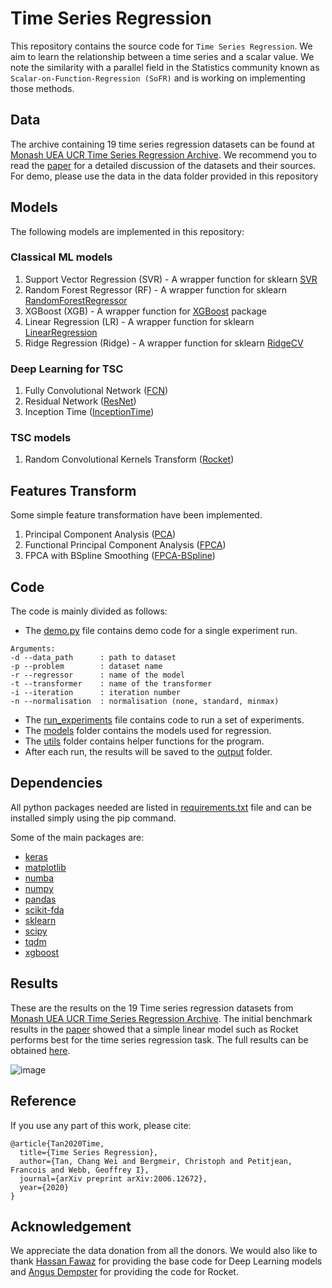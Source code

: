 # Time Series Regression
This repository contains the source code for ``Time Series Regression``. 
We aim to learn the relationship between a time series and a scalar value. 
We note the similarity with a parallel field in the Statistics community known as 
``Scalar-on-Function-Regression (SoFR)`` and is working on implementing those methods.  

## Data
The archive containing 19 time series regression datasets can be found at [Monash UEA UCR Time Series Regression Archive](http://timeseriesregression.org/).
We recommend you to read the [paper](https://arxiv.org/abs/2006.10996) for a detailed discussion of the datasets and their sources.
For demo, please use the data in the data folder provided in this repository

## Models
The following models are implemented in this repository:
### Classical ML models 
1. Support Vector Regression (SVR) - A wrapper function for sklearn [SVR](https://scikit-learn.org/stable/modules/generated/sklearn.svm.SVR.html#sklearn.svm.SVR) 
2. Random Forest Regressor (RF) - A wrapper function for sklearn [RandomForestRegressor](https://scikit-learn.org/stable/modules/generated/sklearn.ensemble.RandomForestRegressor.html#sklearn.ensemble.RandomForestRegressor)
3. XGBoost (XGB) - A wrapper function for [XGBoost](https://xgboost.readthedocs.io/en/latest/python/python_api.html) package
4. Linear Regression (LR) - A wrapper function for sklearn [LinearRegression](https://scikit-learn.org/stable/modules/generated/sklearn.linear_model.LinearRegression.html)
5. Ridge Regression (Ridge) - A wrapper function for sklearn [RidgeCV](https://scikit-learn.org/stable/modules/generated/sklearn.linear_model.RidgeCV.html)

### Deep Learning for TSC 
1. Fully Convolutional Network ([FCN](https://github.com/hfawaz/dl-4-tsc))
2. Residual Network ([ResNet](https://github.com/hfawaz/dl-4-tsc))
3. Inception Time ([InceptionTime](https://github.com/hfawaz/InceptionTime))

### TSC models
1. Random Convolutional Kernels Transform ([Rocket](https://github.com/angus924/rocket))

## Features Transform
Some simple feature transformation have been implemented. 
1. Principal Component Analysis ([PCA](https://scikit-learn.org/stable/modules/generated/sklearn.decomposition.PCA.html))
2. Functional Principal Component Analysis ([FPCA](https://fda.readthedocs.io/en/latest/auto_examples/plot_fpca.html#sphx-glr-auto-examples-plot-fpca-py))
3. FPCA with BSpline Smoothing ([FPCA-BSpline](https://fda.readthedocs.io/en/latest/auto_examples/plot_fpca.html#sphx-glr-auto-examples-plot-fpca-py)) 

## Code
The code is mainly divided as follows:
* The [demo.py](demo.py) file contains demo code for a single experiment run.
```
Arguments:
-d --data_path      : path to dataset
-p --problem        : dataset name
-r --regressor      : name of the model
-t --transformer    : name of the transformer
-i --iteration      : iteration number
-n --normalisation  : normalisation (none, standard, minmax)
```
* The [run_experiments](run_experiments.py) file contains code to run a set of experiments.
* The [models](models) folder contains the models used for regression. 
* The [utils](utils) folder contains helper functions for the program.
* After each run, the results will be saved to the [output](output) folder.

## Dependencies
All python packages needed are listed in [requirements.txt](requirements.txt) file
and can be installed simply using the pip command. 

Some of the main packages are: 
* [keras](https://keras.io/)
* [matplotlib](https://matplotlib.org/)
* [numba](http://numba.pydata.org/)
* [numpy](https://numpy.org/)
* [pandas](https://pandas.pydata.org/)
* [scikit-fda](https://fda.readthedocs.io/)
* [sklearn](https://scikit-learn.org/stable/)
* [scipy](https://www.scipy.org/)
* [tqdm](https://tqdm.github.io/)
* [xgboost](https://xgboost.readthedocs.io/en/latest/)

## Results
These are the results on the 19 Time series regression datasets from [Monash UEA UCR Time Series Regression Archive](http://timeseriesregression.org/).
The initial benchmark results in the [paper](https://arxiv.org/abs/2006.10996) showed that a simple linear model such as Rocket
performs best for the time series regression task. 
The full results can be obtained [here](http://timeseriesregression.org/data/ts_regression.xlsx).

![image](http://timeseriesregression.org/figures/ts_regression_cd.png)

## Reference
If you use any part of this work, please cite:
```
@article{Tan2020Time,
  title={Time Series Regression},
  author={Tan, Chang Wei and Bergmeir, Christoph and Petitjean, Francois and Webb, Geoffrey I},
  journal={arXiv preprint arXiv:2006.12672},
  year={2020}
}
```

## Acknowledgement
We appreciate the data donation from all the donors.
We would also like to thank [Hassan Fawaz](https://github.com/hfawaz/dl-4-tsc) for providing the base code for Deep Learning models and
[Angus Dempster](https://github.com/angus924/rocket) for providing the code for Rocket.
